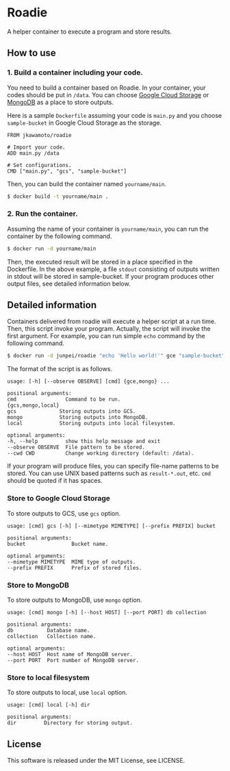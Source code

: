 Roadie
========
A helper container to execute a program and store results.

How to use
-----------

### 1. Build a container including your code.

You need to build a container based on Roadie.
In your container, your codes should be put in `/data`.
You can choose [Google Cloud Storage]([https://cloud.google.com/storage/) or [MongoDB](http://www.mongodb.org/) as a place to store outputs.

Here is a sample `Dockerfile` assuming your code is `main.py` and you choose `sample-bucket` in Google Cloud Storage as the storage.

```dockerfile:Dockerfile
FROM jkawamoto/roadie

# Import your code.
ADD main.py /data

# Set configurations.
CMD ["main.py", "gcs", "sample-bucket"]
```

Then, you can build the container named `yourname/main`.

```sh
$ docker build -t yourname/main .
```

### 2. Run the container.
Assuming the name of your container is `yourname/main`, you can run the container by the following command.

```sh
$ docker run -d yourname/main
```

Then, the executed result will be stored in a place specified in the Dockerfile.
In the above example, a file `stdout` consisting of outputs written in stdout will be stored in sample-bucket.
If your program produces other output files, see detailed information below.


Detailed information
---------------------
Containers delivered from roadie will execute a helper script at a run time.
Then, this script invoke your program. Actually, the script will invoke the first argument.
For example, you can run simple `echo` command by the following command.

```sh
$ docker run -d junpei/roadie "echo 'Hello world!'" gce "sample-bucket"
```

The format of the script is as follows.

```
usage: [-h] [--observe OBSERVE] [cmd] {gce,mongo} ...

positional arguments:
cmd                Command to be run.
{gcs,mongo,local}
gcs              Storing outputs into GCS.
mongo            Storing outputs into MongoDB.
local            Storing outputs into local filesystem.

optional arguments:
-h, --help         show this help message and exit
--observe OBSERVE  File pattern to be stored.
--cwd CWD          Change working directory (default: /data).
```

If your program will produce files, you can specify file-name patterns to be stored.
You can use UNIX based patterns such as `result-*.out`, etc.
`cmd` should be quoted if it has spaces.

### Store to Google Cloud Storage
To store outputs to GCS, use `gcs` option.

```
usage: [cmd] gcs [-h] [--mimetype MIMETYPE] [--prefix PREFIX] bucket

positional arguments:
bucket               Bucket name.

optional arguments:
--mimetype MIMETYPE  MIME type of outputs.
--prefix PREFIX      Prefix of stored files.
```

### Store to MongoDB
To store outputs to MongoDB, use `mongo` option.

```
usage: [cmd] mongo [-h] [--host HOST] [--port PORT] db collection

positional arguments:
db           Database name.
collection   Collection name.

optional arguments:
--host HOST  Host name of MongoDB server.
--port PORT  Port number of MongoDB server.
```

### Store to local filesystem
To store outputs to local, use `local` option.

```
usage: [cmd] local [-h] dir

positional arguments:
dir         Directory for storing output.
```

License
--------
This software is released under the MIT License, see LICENSE.
